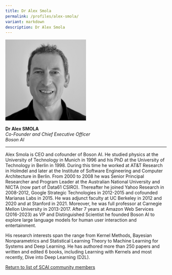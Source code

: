 ```yaml
---
title: Dr Alex Smola
permalink: /profiles/alex-smola/
variant: markdown
description: Dr Alex Smola
---
```

<div style="width:50%"><img src="/images/People/alex_smola_2.jpg" alt="Dr Alex Smola"></div>

**Dr Alex SMOLA**<br>*Co-Founder and Chief Executive Officer*<br>*Boson AI*<br>

---

Alex Smola is CEO and cofounder of Boson AI. He studied physics at the University of Technology in Munich in 1996 and his PhD at the University of Technology in Berlin in 1998. During this time he worked at AT&amp;T Research in Holmdel and later at the Institute of Software Engineering and Computer Architecture in Berlin. From 2000 to 2008 he was Senior Principal Researcher and Program Leader at the Australian National University and NICTA (now part of Data61 CSIRO). Thereafter he joined Yahoo Research in 2008-2012, Google Strategic Technologies in 2012-2015 and cofounded Marianas Labs in 2015. He was adjunct faculty at UC Berkeley in 2012 and 2020 and at Stanford in 2021. Moreover, he was full professor at Carnegie Mellon University in 2013-2017. After 7 years at Amazon Web Services (2016-2023) as VP and Distinguished Scientist he founded Boson AI to explore large language models for human user interaction and entertainment.
 
His research interests span the range from Kernel Methods, Bayesian Nonparametrics and Statistical Learning Theory to Machine Learning for Systems and Deep Learning. He has authored more than 250 papers and written and edited 6 books, including Learning with Kernels and most recently, Dive into Deep Learning (D2L).

[Return to list of SCAI community members](/community)